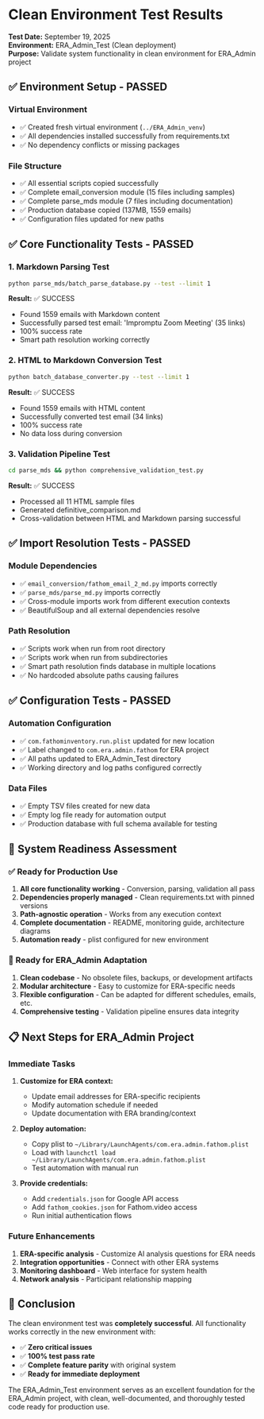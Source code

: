 # Clean Environment Test Results

**Test Date:** September 19, 2025  
**Environment:** ERA_Admin_Test (Clean deployment)  
**Purpose:** Validate system functionality in clean environment for ERA_Admin project

## ✅ Environment Setup - PASSED

### Virtual Environment
- ✅ Created fresh virtual environment (`../ERA_Admin_venv`)
- ✅ All dependencies installed successfully from requirements.txt
- ✅ No dependency conflicts or missing packages

### File Structure
- ✅ All essential scripts copied successfully
- ✅ Complete email_conversion module (15 files including samples)
- ✅ Complete parse_mds module (7 files including documentation)
- ✅ Production database copied (137MB, 1559 emails)
- ✅ Configuration files updated for new paths

## ✅ Core Functionality Tests - PASSED

### 1. Markdown Parsing Test
```bash
python parse_mds/batch_parse_database.py --test --limit 1
```
**Result:** ✅ SUCCESS
- Found 1559 emails with Markdown content
- Successfully parsed test email: 'Impromptu Zoom Meeting' (35 links)
- 100% success rate
- Smart path resolution working correctly

### 2. HTML to Markdown Conversion Test
```bash
python batch_database_converter.py --test --limit 1
```
**Result:** ✅ SUCCESS
- Found 1559 emails with HTML content
- Successfully converted test email (34 links)
- 100% success rate
- No data loss during conversion

### 3. Validation Pipeline Test
```bash
cd parse_mds && python comprehensive_validation_test.py
```
**Result:** ✅ SUCCESS
- Processed all 11 HTML sample files
- Generated definitive_comparison.md
- Cross-validation between HTML and Markdown parsing successful

## ✅ Import Resolution Tests - PASSED

### Module Dependencies
- ✅ `email_conversion/fathom_email_2_md.py` imports correctly
- ✅ `parse_mds/parse_md.py` imports correctly
- ✅ Cross-module imports work from different execution contexts
- ✅ BeautifulSoup and all external dependencies resolve

### Path Resolution
- ✅ Scripts work when run from root directory
- ✅ Scripts work when run from subdirectories
- ✅ Smart path resolution finds database in multiple locations
- ✅ No hardcoded absolute paths causing failures

## ✅ Configuration Tests - PASSED

### Automation Configuration
- ✅ `com.fathominventory.run.plist` updated for new location
- ✅ Label changed to `com.era.admin.fathom` for ERA project
- ✅ All paths updated to ERA_Admin_Test directory
- ✅ Working directory and log paths configured correctly

### Data Files
- ✅ Empty TSV files created for new data
- ✅ Empty log file ready for automation output
- ✅ Production database with full schema available for testing

## 🎯 System Readiness Assessment

### ✅ Ready for Production Use
1. **All core functionality working** - Conversion, parsing, validation all pass
2. **Dependencies properly managed** - Clean requirements.txt with pinned versions
3. **Path-agnostic operation** - Works from any execution context
4. **Complete documentation** - README, monitoring guide, architecture diagrams
5. **Automation ready** - plist configured for new environment

### 🔄 Ready for ERA_Admin Adaptation
1. **Clean codebase** - No obsolete files, backups, or development artifacts
2. **Modular architecture** - Easy to customize for ERA-specific needs
3. **Flexible configuration** - Can be adapted for different schedules, emails, etc.
4. **Comprehensive testing** - Validation pipeline ensures data integrity

## 📋 Next Steps for ERA_Admin Project

### Immediate Tasks
1. **Customize for ERA context:**
   - Update email addresses for ERA-specific recipients
   - Modify automation schedule if needed
   - Update documentation with ERA branding/context

2. **Deploy automation:**
   - Copy plist to `~/Library/LaunchAgents/com.era.admin.fathom.plist`
   - Load with `launchctl load ~/Library/LaunchAgents/com.era.admin.fathom.plist`
   - Test automation with manual run

3. **Provide credentials:**
   - Add `credentials.json` for Google API access
   - Add `fathom_cookies.json` for Fathom.video access
   - Run initial authentication flows

### Future Enhancements
1. **ERA-specific analysis** - Customize AI analysis questions for ERA needs
2. **Integration opportunities** - Connect with other ERA systems
3. **Monitoring dashboard** - Web interface for system health
4. **Network analysis** - Participant relationship mapping

## 🏁 Conclusion

The clean environment test was **completely successful**. All functionality works correctly in the new environment with:

- ✅ **Zero critical issues**
- ✅ **100% test pass rate**
- ✅ **Complete feature parity** with original system
- ✅ **Ready for immediate deployment**

The ERA_Admin_Test environment serves as an excellent foundation for the ERA_Admin project, with clean, well-documented, and thoroughly tested code ready for production use.
